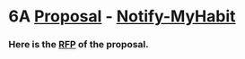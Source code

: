 # 6A [Proposal](https://github.com/Rohitreddz/proposal/blob/main/Proposal.md) - [Notify-MyHabit](https://github.com/NaveenTanuku/HabitReminder) 
### Here is the [RFP](https://github.com/NaveenTanuku/HabitReminder/blob/main/rfp.md)  of the proposal.



